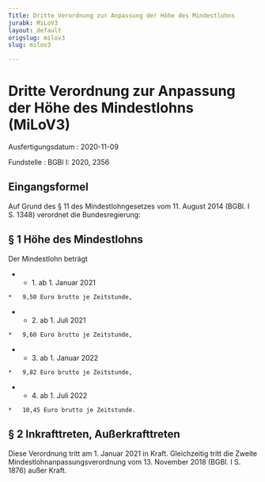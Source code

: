```yaml
---
Title: Dritte Verordnung zur Anpassung der Höhe des Mindestlohns
jurabk: MiLoV3
layout: default
origslug: milov3
slug: milov3

---
```


# Dritte Verordnung zur Anpassung der Höhe des Mindestlohns (MiLoV3)

Ausfertigungsdatum
:   2020-11-09

Fundstelle
:   BGBl I: 2020, 2356


## Eingangsformel

Auf Grund des § 11 des Mindestlohngesetzes vom 11. August 2014 (BGBl.
I S. 1348) verordnet die Bundesregierung:


## § 1 Höhe des Mindestlohns

Der Mindestlohn beträgt

*    *   1. ab 1. Januar 2021

    *   9,50 Euro brutto je Zeitstunde,


*    *   2. ab 1. Juli 2021

    *   9,60 Euro brutto je Zeitstunde,


*    *   3. ab 1. Januar 2022

    *   9,82 Euro brutto je Zeitstunde,


*    *   4. ab 1. Juli 2022

    *   10,45 Euro brutto je Zeitstunde.





## § 2 Inkrafttreten, Außerkrafttreten

Diese Verordnung tritt am 1. Januar 2021 in Kraft. Gleichzeitig tritt
die Zweite Mindestlohnanpassungsverordnung vom 13. November 2018
(BGBl. I S. 1876) außer Kraft.

